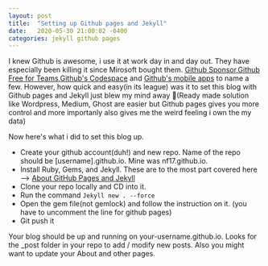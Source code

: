 ```yaml
---
layout: post
title:  "Setting up Github pages and Jekyll"
date:   2020-05-30 21:00:02 -0400
categories: jekyll github pages
---
```


I knew Github is awesome, i use it at work day in and day out. They have especially been killing it since Mirosoft bought them.
[Github Sponsor][github-sponsor],[Github Free for Teams][github-free],[Github's Codespace][github-codespace] and [Github's mobile apps][github-mobile] to name a few. 
However, how quick and easy(in its league) was it to set this blog with Github pages and Jekyll just blew my mind away 🤯(Ready made 
solution like Wordpress, Medium, Ghost are easier but Github pages gives you more control and more importanly also gives me the 
weird feeling i own the my data)

Now here's what i did to set this blog up.

- Create your github account(duh!) and new repo. Name of the repo should be [username].github.io. Mine was nf17.github.io.
- Install Ruby, Gems, and Jekyll. These are to the most part covered here --> [About GitHub Pages and Jekyll][github-page-install]
- Clone your repo locally and CD into it.
- Run the command `Jekyll new . --force`
- Open the gem file(not gemlock) and follow the instruction on it. (you have to uncomment the line for github pages)
- Git push it

Your blog should be up and running on your-username.github.io. Looks for the _post folder in your repo to add / modify new posts. Also you
might want to update your About and other pages.

[github-sponsor]: https://github.blog/2020-05-12-github-sponsors-is-out-of-beta-for-sponsored-organizations/
[github-free]: https://github.blog/2020-04-14-github-is-now-free-for-teams/
[github-codespace]: https://github.blog/2020-05-06-new-from-satellite-2020-github-codespaces-github-discussions-securing-code-in-private-repositories-and-more/#codespaces
[github-mobile]: https://github.com/mobile/
[github-page-install]: https://help.github.com/en/github/working-with-github-pages/about-github-pages-and-jekyll
